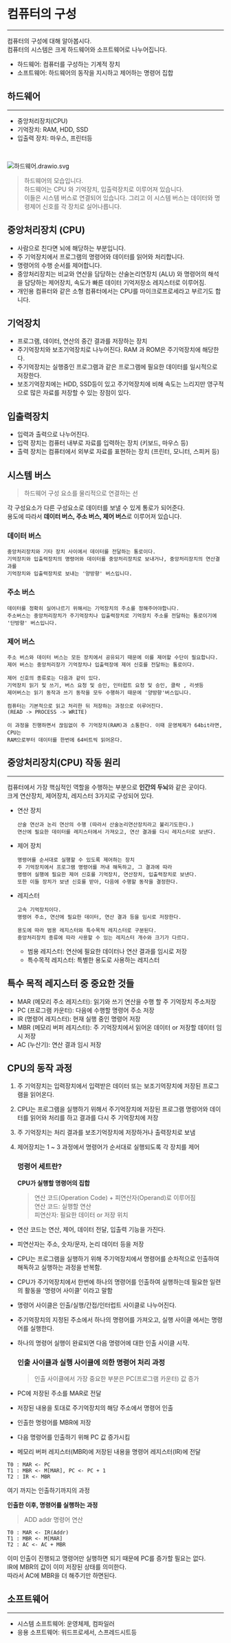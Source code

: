 # 컴퓨터의 구성

---

컴퓨터의 구성에 대해 알아봅시다. <br>
컴퓨터의 시스템은 크게 하드웨어와 소프트웨어로 나누어집니다.

- 하드웨어: 컴퓨터를 구성하는 기계적 장치
- 소프트웨어: 하드웨어의 동작을 지시하고 제어하는 명령어 집합


하드웨어
---
---
- 중앙처리장치(CPU)
- 기억장치: RAM, HDD, SSD
- 입출력 장치: 마우스, 프린터등

<br>

![하드웨어.drawio.svg](https://github.com/hyuk12/cs-study/blob/main/image/하드웨어.drawio.svg)


> 하드웨어의 모습입니다. <br>
> 하드웨어는 CPU 와 기억장치, 입출력장치로 이루어져 있습니다. <br>
> 이들은 시스템 버스로 연결되어 있습니다. 그리고 이 시스템 버스는 데이터와 명령제어 신호를 각 장치로 실어나릅니다.

## 중앙처리장치 (CPU)
- 사람으로 친다면 뇌에 해당하는 부분입니다.
- 주 기억장치에서 프로그램의 명령어와 데이터를 읽어와 처리합니다.
- 명령어의 수행 순서를 제어합니다.
- 중앙처리장치는 비교와 연산을 담당하는 산술논리연장치 (ALU) 와 명령어의 해석을 담당하는 제어장치, 속도가 빠른 데이터 기억저장소 레지스터로 이루어짐.
- 개인용 컴퓨터와 같은 소형 컴퓨터에서는 CPU를 마이크로프로세라고 부르기도 합니다.

## 기억장치
- 프로그램, 데이터, 연산의 중간 결과를 저장하는 장치
- 주기억장치와 보조기억장치로 나누어진다. RAM 과 ROM은 주기억장치에 해당한다.
- 주기억장치는 실행중인 프로그램과 같은 프로그램에 필요한 데이터를 일시적으로 저장한다.
- 보조기억장치에는 HDD, SSD등이 있고 주기억장치에 비해 속도는 느리지만 영구적으로 많은 자료를 저장할 수 있는 장점이 있다.

## 입출력장치
- 입력과 출력으로 나누어진다.
- 입력 장치는 컴퓨터 내부로 자료를 입력하는 장치 (키보드, 마우스 등)
- 출력 장치는 컴퓨터에서 외부로 자료를 표현하는 장치 (프린터, 모니터, 스피커 등)

## 시스템 버스
> 하드웨어 구성 요소를 물리적으로 연결하는 선

각 구성요소가 다른 구성요소로 데이터를 보낼 수 있게 통로가 되어준다. <br>
용도에 따라서 **데이터 버스, 주소 버스, 제어 버스**로 이루어져 있습니다.

### 데이터 버스
~~~
중앙처리장치와 기타 장치 사이에서 데이터를 전달하는 통로이다.
기억장치와 입출력장치의 명령어와 데이터를 중앙처리장치로 보내거나, 중앙처리장치의 연산결과를 
기억장치와 입출력장치로 보내는 '양방향' 버스입니다.
~~~

### 주소 버스
~~~
데이터를 정확히 실어나르기 위해서는 기억장치의 주소를 정해주어야합니다.
주소버스는 중앙처리장치가 주기억장치나 입출력장치로 기억장치 주소를 전달하는 통로이기에 '단방향' 버스입니다.
~~~

### 제어 버스
~~~
주소 버스와 데이터 버스는 모든 장치에서 공유되기 때문에 이를 제어할 수단이 필요합니다.
제어 버스는 중앙처리장가 기억장치나 입출력장에 제어 신호를 전달하는 통로이다.

제어 신호의 종류로는 다음과 같이 있다.
기억장치 읽기 및 쓰기, 버스 요청 및 승인, 인터럽트 요청 및 승인, 클락 , 리셋등
제어버스는 읽기 동작과 쓰기 동작을 모두 수행하기 때문에 '양방향'버스입니다.

컴퓨터는 기본적으로 읽고 처리한 뒤 저장하는 과정으로 이루어진다.
(READ -> PROCESS -> WRITE)

이 과정을 진행하면서 끊임없이 주 기억장치(RAM)과 소통한다. 이때 운영체제가 64bit라면, CPU는
RAM으로부터 데이터를 한번에 64비트씩 읽어온다.
~~~

중앙처리장치(CPU) 작동 원리
---
---
컴퓨터에서 가장 핵심적인 역할을 수행하는 부분으로 **인간의 두뇌**와 같은 곳이다. <br>
크게 연산장치, 제어장치, 레지스터 3가지로 구성되어 있다.

- 연산 장치
    ~~~
    산술 연산과 논리 연산의 수행 (따라서 산술논리연산장치라고 불리기도한다.)
    연산에 필요한 데이터를 레지스터에서 가져오고, 연산 결과를 다시 레지스터로 보낸다. 
    ~~~
  
- 제어 장치
    ~~~
    명령어를 순서대로 실행할 수 있도록 제어하는 장치
    주 기억장치에서 프로그램 명령어를 꺼내 해독하고, 그 결과에 따라 
    명령어 실행에 필요한 제어 신호를 기억장치, 연산장치, 입출력장치로 보낸다.
    또한 이들 장치가 보낸 신호를 받아, 다음에 수행할 동작을 결정한다.  
    ~~~
  
- 레지스터
    ~~~
    고속 기억장치이다.
    명령어 주소, 연산에 필요한 데이터, 연산 결과 등을 임시로 저장한다.
    
    용도에 따라 범용 레지스터와 특수목적 레지스터로 구분된다.
    중앙처리장치 종류에 따라 사용할 수 있는 레지스터 개수와 크기가 다르다.
    ~~~
    - 범용 레지스터: 연산에 필요한 데이터나 연산 결과를 임시로 저장
    - 특수목적 레지스터: 특별한 용도로 사용하는 레지스터

## 특수 목적 레지스터 중 중요한 것들
- MAR (메모리 주소 레지스터): 읽기와 쓰기 연산을 수행 할 주 기억장치 주소저장
- PC (프로그램 카운터): 다음에 수행할 명령어 주소 저장
- IR (명령어 레지스터): 현재 실행 중인 명령어 저장
- MBR (메모리 버퍼 레지스터): 주 기억장치에서 읽어온 데이터 or 저장할 데이터 임시 저장
- AC (누산기): 연산 결과 임시 저장

## CPU의 동작 과정
1. 주 기억장치는 입력장치에서 입력받은 데이터 또는 보조기억장치에 저장된 프로그램을 읽어온다.
2. CPU는 프로그램을 실행하기 위해서 주기억장치에 저장된 프로그램 명령어와 데이터를 읽어와 처리를 하고 결과를 다시 주 기억장치에 저장 
3. 주 기억장치는 처리 결과를 보조기억장치에 저장하거나 출력장치로 보냄
4. 제어장치는 1 ~ 3 과정에서 명령어가 순서대로 실행되도록 각 장치를 제어

    ### 멍령어 세트란?
    **CPU가 실행할 명령어의 집합**
    > 연산 코드(Operation Code) + 피연산자(Operand)로 이루어짐 <br>
연산 코드: 실행할 연산 <br>
피연산자: 필요한 데이터 or 저장 위치
   
- 연산 코드는 연산, 제어, 데이터 전달, 입출력 기능을 가진다.
- 피연산자는 주소, 숫자/문자, 논리 데이터 등을 저장
- CPU는 프로그램을 실행하기 위해 주기억장치에서 명령어를 순차적으로 인출하여 해독하고 실행하는 과정을 반복함.
- CPU가 주기억장치에서 한번에 하나의 명령어를 인출하여 실행하는데 필요한 일련의 활동을 '명령어 사이클' 이라고 말함
- 명령어 사이클은 인출/실행/간접/인터럽트 사이클로 나누어진다.
- 주기억장치의 지정된 주소에서 하나의 명령어를 가져오고, 실행 사이클 에서는 명령어를 실행한다.
- 하나의 명령어 실행이 완료되면 다음 명령어에 대한 인출 사이클 시작.

    ### 인출 사이클과 실행 사이클에 의한 명령어 처리 과정
    > 인출 사이클에서 가장 중요한 부분은 PC(프로그램 카운터) 값 증가

- PC에 저장된 주소를 MAR로 전달
- 저장된 내용을 토대로 주기억장치의 해당 주소에서 명령어 인출
- 인출한 명령어를 MBR에 저장
- 다음 명령어를 인출하기 위해 PC 값 증가시킴
- 메모리 버퍼 레지스터(MBR)에 저장된 내용을 명령어 레지스터(IR)에 전달

```
T0 : MAR <- PC
T1 : MBR <- M[MAR], PC <- PC + 1
T2 : IR <- MBR
```
여기 까지는 인출하기까지의 과정

**인출한 이후, 명령어를 실행하는 과정**
> ADD addr 명령어 연산

```
T0 : MAR <- IR(Addr)
T1 : MBR <- M[MAR]
T2 : AC <- AC + MBR
```

이미 인출이 진행되고 명령어만 실행하면 되기 때문에 PC를 증가할 필요는 없다. <br>
IR에 MBR의 값이 이미 저장된 상태를 의미한다. <br>
따라서 AC에 MBR을 더 해주기만 하면된다.

소프트웨어
---
---
- 시스템 소프트웨어: 운영체제, 컴파일러
- 응용 소프트웨어: 워드프로세서, 스프레드시트등
